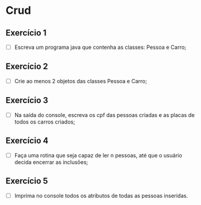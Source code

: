 # Crud

## Exercício 1
- [ ] Escreva um programa java que contenha as classes: Pessoa e Carro;

## Exercício 2
- [ ] Crie ao menos 2 objetos das classes Pessoa e Carro;

## Exercício 3
- [ ] Na saída do console, escreva os cpf das pessoas criadas e as placas de todos os carros criados;

## Exercício 4
- [ ] Faça uma rotina que seja capaz de ler n pessoas, até que o usuário decida encerrar as inclusões;

## Exercício 5
- [ ] Imprima no console todos os atributos de todas as pessoas inseridas.